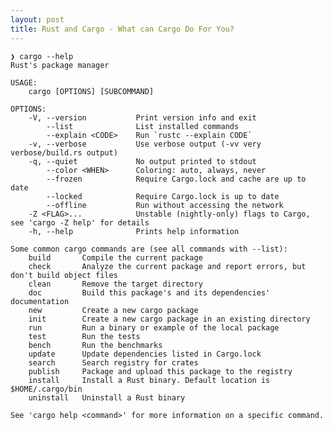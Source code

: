 ```yaml
---
layout: post
title: Rust and Cargo - What can Cargo Do For You?
---
```


    ❯ cargo --help
    Rust's package manager

    USAGE:
        cargo [OPTIONS] [SUBCOMMAND]

    OPTIONS:
        -V, --version           Print version info and exit
            --list              List installed commands
            --explain <CODE>    Run `rustc --explain CODE`
        -v, --verbose           Use verbose output (-vv very verbose/build.rs output)
        -q, --quiet             No output printed to stdout
            --color <WHEN>      Coloring: auto, always, never
            --frozen            Require Cargo.lock and cache are up to date
            --locked            Require Cargo.lock is up to date
            --offline           Run without accessing the network
        -Z <FLAG>...            Unstable (nightly-only) flags to Cargo, see 'cargo -Z help' for details
        -h, --help              Prints help information

    Some common cargo commands are (see all commands with --list):
        build       Compile the current package
        check       Analyze the current package and report errors, but don't build object files
        clean       Remove the target directory
        doc         Build this package's and its dependencies' documentation
        new         Create a new cargo package
        init        Create a new cargo package in an existing directory
        run         Run a binary or example of the local package
        test        Run the tests
        bench       Run the benchmarks
        update      Update dependencies listed in Cargo.lock
        search      Search registry for crates
        publish     Package and upload this package to the registry
        install     Install a Rust binary. Default location is $HOME/.cargo/bin
        uninstall   Uninstall a Rust binary

    See 'cargo help <command>' for more information on a specific command.